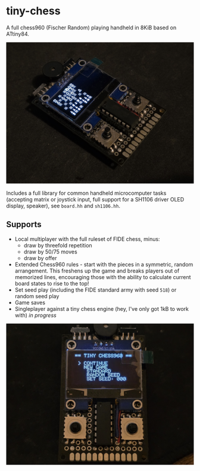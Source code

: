 # tiny-chess
A full chess960 (Fischer Random) playing handheld in 8KiB based on ATtiny84.

![device](/github-assets/device.jpg)

Includes a full library for common handheld microcomputer tasks (accepting matrix or joystick input, full support for a SH1106 driver OLED display, speaker), see `board.hh` and `sh1106.hh`.

## Supports
- Local multiplayer with the full ruleset of FIDE chess, minus:
  - draw by threefold repetition
  - draw by 50/75 moves
  - draw by offer
- Extended Chess960 rules - start with the pieces in a symmetric, random arrangement. This freshens up the game and breaks players out of memorized lines, encouraging those with the ability to calculate current board states to rise to the top!
- Set seed play (including the FIDE standard army with seed `518`) or random seed play
- Game saves
- Singleplayer against a tiny chess engine (hey, I've only got 1kB to work with) *in progress*

![main menu](/github-assets/main-menu.jpg)